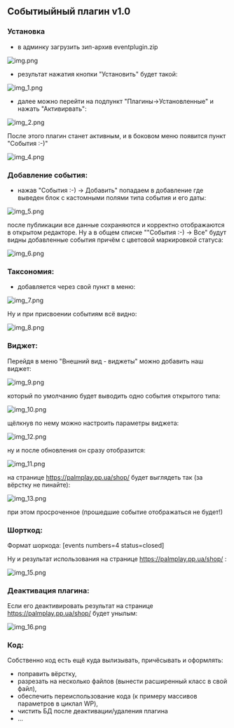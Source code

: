 ## Событиыйный плагин v1.0


### Установка
- в админку загрузить зип-архив eventplugin.zip

![img.png](img/img.png)

- результат нажатия кнопки "Установить" будет такой:

![img_1.png](img/img_1.png)

- далее можно перейти на подпункт "Плагины->Установленные" и нажать "Активирвать": 

![img_2.png](img/img_2.png)

После этого плагин станет активным, и в боковом меню появится пункт "События :-)" 

![img_4.png](img/img_4.png)

### Добавление события:

- нажав "События :-) -> Добавить" попадаем в добавление где выведен блок с кастомными полями
типа события и его даты:

![img_5.png](img/img_5.png)

после публикации все данные сохраняются и корректно отображаются в открытом редакторе.
Ну а в общем списке ""События :-) -> Все" будут видны добавленные события причём с цветовой маркировкой статуса:

![img_6.png](img/img_6.png)


### Таксономия:

- добавляется через свой пункт в меню:

![img_7.png](img/img_7.png)

Ну и при присвоении событиям всё видно:

![img_8.png](img/img_8.png)



### Виджет:

Перейдя в меню "Внешний вид - виджеты" можно добавить наш виджет:

![img_9.png](img/img_9.png)

который по умолчанию будет выводить одно события открытого типа:

![img_10.png](img/img_10.png)

щёлкнув по нему можно настроить параметры виджета:

![img_12.png](img/img_12.png)

ну и после обновления он сразу отобразится:

![img_11.png](img/img_11.png)

на странице https://palmplay.pp.ua/shop/ будет выглядеть так (за вёрстку не пинайте):

![img_13.png](img/img_13.png)

при этом просроченное (прошедшие событие отображаться не будет!)


### Шорткод:

Формат шоркода: [events numbers=4 status=closed] 

Ну и результат использования на странице https://palmplay.pp.ua/shop/ :

![img_15.png](img/img_15.png)

### Деактивация плагина:

Если его деактивировать результат на странице https://palmplay.pp.ua/shop/ будет унылым:

![img_16.png](img/img_16.png)

### Код:

Собственно код есть ещё куда вылизывать, причёсывать и оформлять:
- поправить вёрстку, 
- разрезать на несколько файлов (вынести расширенный класс в свой файл), 
- обеспечить переиспользование кода (к примеру массивов параметров в циклал WP),
- чистить БД после деактивации/удаления плагина
- ...
